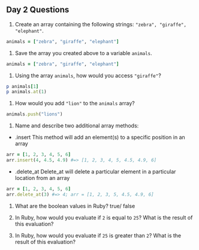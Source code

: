 ## Day 2 Questions

1. Create an array containing the following strings: `"zebra", "giraffe", "elephant"`.
```ruby
animals = ["zebra", "giraffe", "elephant"]
```
1. Save the array you created above to a variable `animals`.
```ruby
animals = ["zebra", "giraffe", "elephant"]
```

1. Using the array `animals`, how would you access `"giraffe"`?
```ruby
p animals[1]
p animals.at(1)
```

1. How would you add `"lion"` to the `animals` array?
```ruby
animals.push("lions")
```
1. Name and describe two additional array methods:
 - .insert
This method will add an element(s) to a specific position in an array
```ruby
arr = [1, 2, 3, 4, 5, 6]
arr.insert(4, 4.5, 4.9) #=> [1, 2, 3, 4, 5, 4.5, 4.9, 6]
```
 - .delete_at
Delete_at will delete a particular element in a particular location from an array
```ruby
arr = [1, 2, 3, 4, 5, 6]
arr.delete_at(3) #=> 4; arr = [1, 2, 3, 5, 4.5, 4.9, 6]
```

1. What are the boolean values in Ruby? true/ false

1. In Ruby, how would you evaluate if `2` is equal to `25`? What is the result of this evaluation?


1. In Ruby, how would you evaluate if `25` is greater than `2`? What is the result of this evaluation?
